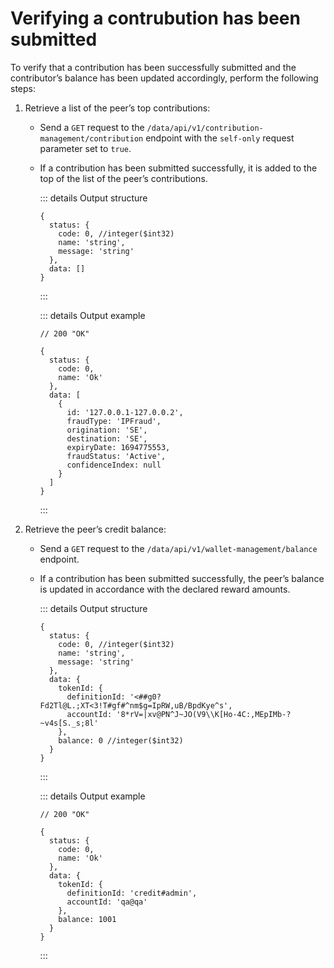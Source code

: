 # Verifying a contrubution has been submitted

To verify that a contribution has been successfully submitted and the contributor’s balance has been updated accordingly, perform the following steps:

1. Retrieve a list of the peer’s top contributions:

   - Send a `GET` request to the `/data/api/v1/contribution-management/contribution` endpoint with the `self-only` request parameter set to `true`.
   - If a contribution has been submitted successfully, it is added to the top of the list of the peer’s contributions.

     ::: details Output structure

     ```json5
     {
       status: {
         code: 0, //integer($int32)
         name: 'string',
         message: 'string'
       },
       data: []
     }
     ```

     :::

     ::: details Output example

     ```json5
     // 200 "OK"

     {
       status: {
         code: 0,
         name: 'Ok'
       },
       data: [
         {
           id: '127.0.0.1-127.0.0.2',
           fraudType: 'IPFraud',
           origination: 'SE',
           destination: 'SE',
           expiryDate: 1694775553,
           fraudStatus: 'Active',
           confidenceIndex: null
         }
       ]
     }
     ```

     :::

2. Retrieve the peer’s credit balance:

   - Send a `GET` request to the `/data/api/v1/wallet-management/balance` endpoint.
   - If a contribution has been submitted successfully, the peer’s balance is updated in accordance with the declared reward amounts.

     ::: details Output structure

     ```json5
     {
       status: {
         code: 0, //integer($int32)
         name: 'string',
         message: 'string'
       },
       data: {
         tokenId: {
           definitionId: '<##g0?Fd2Tl@L.;XT<3!T#gf#^nm$g=IpRW,uB/BpdKye^s',
           accountId: '8*rV=|xv@PN^J~JO(V9\\K[Ho-4C:,MEpIMb-?~v4s[S._s;8l'
         },
         balance: 0 //integer($int32)
       }
     }
     ```

     :::

     ::: details Output example

     ```json5
     // 200 "OK"

     {
       status: {
         code: 0,
         name: 'Ok'
       },
       data: {
         tokenId: {
           definitionId: 'credit#admin',
           accountId: 'qa@qa'
         },
         balance: 1001
       }
     }
     ```

     :::

